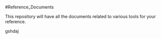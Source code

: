 #Reference_Documents

This repository will have all the documents related to various tools for your reference.

gshdaj
